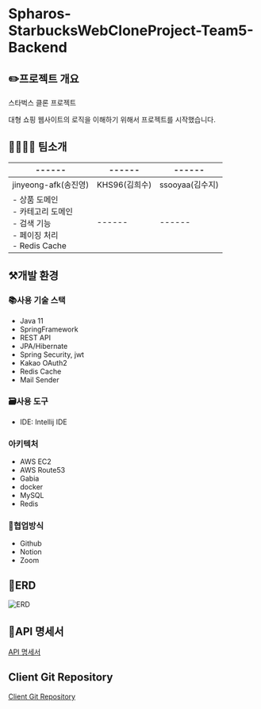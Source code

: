 # Spharos-StarbucksWebCloneProject-Team5-Backend
## ✏️프로젝트 개요
스타벅스 클론 프로젝트

대형 쇼핑 웹사이트의 로직을 이해하기 위해서 프로젝트를 시작했습니다.

## 👨‍👨‍👧‍👦 팀소개
|------|------|------|
|------|------|------|
|jinyeong-afk(송진영)|KHS96(김희수)|ssooyaa(김수지)|
|- 상품 도메인</br>- 카테고리 도메인</br>- 검색 기능</br>- 페이징 처리</br>- Redis Cache|------|------|

## ⚒개발 환경
### 📚사용 기술 스택
- Java 11
- SpringFramework
- REST API
- JPA/Hibernate
- Spring Security, jwt
- Kakao OAuth2
- Redis Cache
- Mail Sender
### 🗃️사용 도구
- IDE: Intellij IDE
### 아키텍처
- AWS EC2
- AWS Route53
- Gabia
- docker
- MySQL
- Redis
### 📄협업방식
- Github
- Notion
- Zoom

## 📜ERD
![ERD](https://user-images.githubusercontent.com/77527453/229390743-fdfe1505-966a-4f83-964b-eb324cc8d6cc.png)

## 🔖API 명세서
[API 명세서](http://jinyeong.site:8080/swagger-ui/index.html#/)

## Client Git Repository
[Client Git Repository](https://github.com/Spharos-StarbucksWebCloneProject-Team5/Nextjs)

